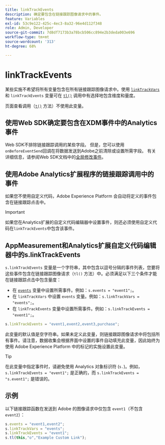 ```yaml
---
title: linkTrackEvents
description: 确定要包含在链接跟踪图像请求中的事件。
feature: Variables
exl-id: 53c9e122-425c-4ec3-8a32-96e4d112f348
role: Admin, Developer
source-git-commit: 7d8df7173b3a78bcb506cc894e2b3deda003e696
workflow-type: tm+mt
source-wordcount: '313'
ht-degree: 68%

---
```


# linkTrackEvents

某些实施不希望将所有变量包含在所有链接跟踪图像请求中。使用 [`linkTrackVars`](linktrackvars.md) 和 `linkTrackEvents` 变量可在 [`tl()`](../functions/tl-method.md) 调用中有选择地包含维度和量度。

页面查看调用（[`t()`](../functions/t-method.md) 方法）不使用此变量。

## 使用Web SDK确定要包含在XDM事件中的Analytics事件

Web SDK不排除链接跟踪调用的某些字段。 但是，您可以使用`onBeforeEventSend`回调在将数据发送到Adobe之前清除或设置所需字段。 有关详细信息，请参阅Web SDK文档中的[全局修改事件](https://experienceleague.adobe.com/docs/experience-platform/edge/fundamentals/tracking-events.html#modifying-events-globally)。

## 使用Adobe Analytics扩展程序的链接跟踪调用中的事件

如果您不使用自定义代码，Adobe Experience Platform 会自动将定义的事件包含在链接跟踪点击中。

>[!IMPORTANT]
>
>如果您在Analytics扩展的自定义代码编辑器中设置事件，则还必须使用自定义代码在`linkTrackEvents`中包含该事件。

## AppMeasurement和Analytics扩展自定义代码编辑器中的s.linkTrackEvents

`s.linkTrackEvents` 变量是一个字符串，其中包含以逗号分隔的事件列表，您要将这些事件包含在链接跟踪图像请求（`tl()` 方法）中。必须满足以下三个条件才能在链接跟踪点击中包含量度：

* 在 [`events`](../page-vars/events/events-overview.md) 变量中设置所需事件。例如：`s.events = "event1";`。
* 在 `linkTrackVars` 中设置 `events` 变量。例如：`s.linkTrackVars = "events";`。
* 在 `linkTrackEvents` 变量中设置所需事件。例如：`s.linkTrackEvents = "event1";`。

```js
s.linkTrackEvents = "event1,event2,event3,purchase";
```

此变量的默认值是空字符串。如果未定义此变量，则链接跟踪图像请求中将包括所有事件。请注意，数据收集会根据界面中设置的事件自动填充此变量，因此始终为使用 Adobe Experience Platform 中的标记的实施设置此变量。

>[!TIP]
>
>在此变量中指定事件时，请避免使用 Analytics 对象标识符 (`s.`)。例如，`s.linkTrackEvents = "event1";` 是正确的，而 `s.linkTrackEvents = "s.event1";` 是错误的。

## 示例

以下链接跟踪函数在发送到 Adobe 的图像请求中仅包含 `event1`（不包含 `event2`）：

```js
s.events = "event1,event2";
s.linkTrackVars = "events";
s.linkTrackEvents = "event1";
s.tl(this,"o","Example Custom Link");
```
